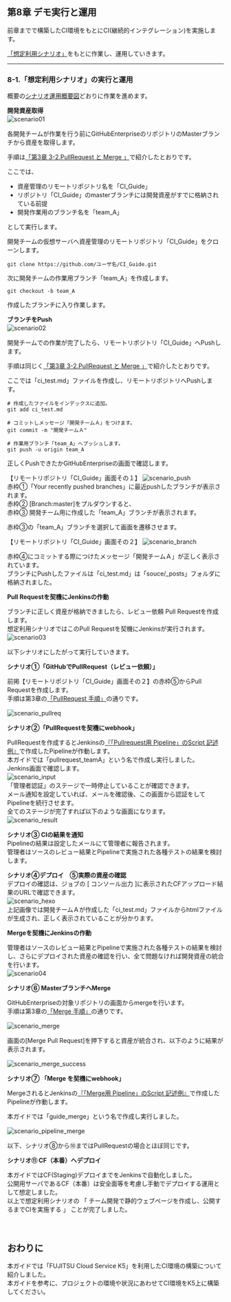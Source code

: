 ## 第8章 デモ実行と運用 <br/>

前章までで構築したCI環境をもとにCI(継続的インテグレーション)を実施します。<br/>

[「想定利用シナリオ」](#scenario)をもとに作業し、運用していきます。<br/>

------------------------------------------------------------------------------------

### 8-1.「想定利用シナリオ」の実行と運用

概要の[シナリオ運用概要図](#ci_02)どおりに作業を進めます。

**開発資産取得**<br/>
![scenario01](./image/scenario01.jpg)
　<br/>

各開発チームが作業を行う前にGitHubEnterpriseのリポジトリのMasterブランチから資産を取得します。<br/>

手順は[「第3章 3-2.PullRequest と Merge 」](#git_function)で紹介したとおりです。<br/>

ここでは、<br/>
- 資産管理のリモートリポジトリ名を「CI_Guide」
- リポジトリ「CI_Guide」のmasterブランチには開発資産がすでに格納されている前提
- 開発作業用のブランチ名を「team_A」<br/>

として実行します。<br/>

開発チームの仮想サーバへ資産管理のリモートリポジトリ「CI_Guide」をクローンします。<br/>

`git clone https://github.com/ユーザ名/CI_Guide.git`<br/>

次に開発チームの作業用ブランチ「team_A」を作成します。<br/>

`git checkout -b team_A`<br/>

作成したブランチに入り作業します。<br/>

**ブランチをPush**<br/>
![scenario02](./image/scenario02.jpg)
　<br/>

開発チームでの作業が完了したら、リモートリポジトリ「CI_Guide」へPushします。<br/>

手順は同じく[「第3章 3-2.PullRequest と Merge 」](#git_function)で紹介したとおりです。<br/>

ここでは「ci_test.md」ファイルを作成し、リモートリポジトリへPushします。

```
# 作成したファイルをインデックスに追加。
git add ci_test.md

# コミットしメッセージ「開発チームＡ」をつけます。
git commit -m "開発チームＡ"

# 作業用ブランチ「team_A」へプッシュします。
git push -u origin team_A
```
正しくPushできたかGitHubEnterpriseの画面で確認します。<br/>

【リモートリポジトリ「CI_Guide」画面その１】
![scenario_push](./image/scenario_push.jpg)
　<br/>
赤枠①「Your recently pushed branches」に最近pushしたブランチが表示されます。<br/>
赤枠② [Branch:master]をプルダウンすると、<br/>
赤枠③ 開発チーム用に作成した「team_A」ブランチが表示されます。<br/>

赤枠③の「team_A」ブランチを選択して画面を遷移させます。<br/>

【リモートリポジトリ「CI_Guide」画面その２】
![scenario_branch](./image/scenario_branch.jpg)
　<br/>

赤枠④にコミットする際につけたメッセージ「開発チームＡ」が正しく表示されています。<br/>
ブランチにPushしたファイルは「ci_test.md」は「souce/_posts」フォルダに格納されました。<br/>

**Pull Requestを契機にJenkinsの作動**<br/>

ブランチに正しく資産が格納できましたら、レビュー依頼 Pull Requestを作成します。<br/>
想定利用シナリオではこのPull Requestを契機にJenkinsが実行されます。<br/>
![scenario03](./image/scenario03.jpg)
　<br/>

以下シナリオにしたがって実行していきます。<br/>

**シナリオ①「GitHubでPullRequest（レビュー依頼）」**<br>

前掲【リモートリポジトリ「CI_Guide」画面その２】の赤枠⑤からPull Requestを作成します。<br/>
手順は第3章の[「PullRequest 手順」](#pullreq)の通りです。<br/>

![scenario_pullreq](./image/scenario_pullreq.jpg)
　<br/>

**シナリオ②「PullRequestを契機にwebhook」**<br>

PullRequestを作成するとJenkinsの[『「Pullrequest用 Pipeline」のScript 記述例』](#script_pullreq)で作成したPipelineが作動します。<br/>
本ガイドでは「pullrequest_teamA」という名で作成し実行しました。<br/>
Jenkins画面で確認します。<br/>
![scenario_input](./image/scenario_input.jpg)
　<br/>
「管理者認証」のステージで一時停止していることが確認できます。<br/>
メール通知を設定していれば、メールを確認後、この画面から認証をしてPipelineを続行させます。<br/>
全てのステージが完了すれば以下のような画面になります。<br/>
![scenario_result](./image/scenario_result.jpg)
　<br/>

**シナリオ③ CIの結果を通知**<br>
Pipelineの結果は設定したメールにて管理者に報告されます。<br/>
管理者はソースのレビュー結果とPipelineで実施された各種テストの結果を検討します。<br/>

**シナリオ④デプロイ　⑤実際の資産の確認**<br>
デプロイの確認は、ジョブの [ コンソール出力 ]に表示されたCFアップロード結果のURLで確認できます。 <br/>
![scenario_hexo](./image/scenario_hexo.jpg)
　<br/>
上記画像では開発チームＡが作成した「ci_test.md」ファイルからhtmlファイルが生成され、正しく表示されていることが分かります。<br/>

**Mergeを契機にJenkinsの作動**<br/>

管理者はソースのレビュー結果とPipelineで実施された各種テストの結果を検討し、さらにデプロイされた資産の確認を行い、全て問題なければ開発資産の統合を行います。<br/>
![scenario04](./image/scenario04.jpg)
　<br/>

**シナリオ⑥ MasterブランチへMerge**<br>

GitHubEnterpriseの対象リポジトリの画面からmergeを行います。<br/>
手順は第3章の[「Merge 手順」](#merge)の通りです。<br/>

![scenario_merge](./image/scenario_merge.jpg)
　<br/>

画面の[Merge Pull Request]を押下すると資産が統合され、以下のように結果が表示されます。<br/>

![scenario_merge_success](./image/scenario_merge_success.jpg)
　<br/>

**シナリオ⑦ 「Merge を契機にwebhook」**<br>

MergeされるとJenkinsの[『「Merge用 Pipeline」のScript 記述例』](#script_merge)で作成したPipelineが作動します。<br/>

本ガイドでは「guide_merge」という名で作成し実行しました。<br/>

![scenario_pipeline_merge](./image/scenario_pipeline_merge.jpg)
　<br/>

以下、シナリオ⑧から⑩まではPullRequestの場合とほぼ同じです。<br/>

**シナリオ⑪ CF（本番）へデプロイ**<br>

本ガイドではCF(Staging)デプロイまでをJenkinsで自動化しました。<br/>
公開用サーバであるCF（本番）は安全面等を考慮し手動でデプロイする運用として想定しました。<br/>
以上で想定利用シナリオの 「 チーム開発で静的ウェブページを作成し、公開するまでCIを実施する 」 ことが完了しました。<br/>

　<br/>

## おわりに<br/>

本ガイドでは「FUJITSU Cloud Service K5」を利用したCI環境の構築について紹介しました。<br/>
本ガイドを参考に、プロジェクトの環境や状況にあわせてCI環境をK5上に構築してください。<br/>

